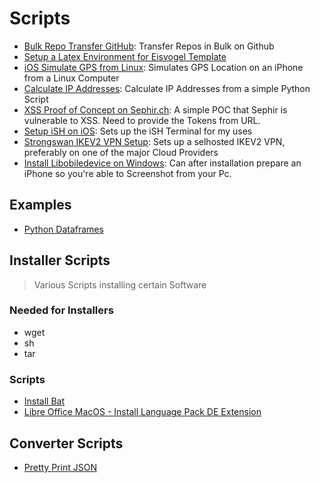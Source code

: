 # Scripts

* [Bulk Repo Transfer GitHub](bulk-repo-transfer/): Transfer Repos in Bulk on Github
* [Setup a Latex Environment for Eisvogel Template](latex_setup/)
* [iOS Simulate GPS from Linux](linux-libimobiledevice-simulate-gpx/): Simulates GPS Location on an iPhone from a Linux Computer
* [Calculate IP Addresses](py-ip-calculation/): Calculate IP Addresses from a simple Python Script
* [XSS Proof of Concept on Sephir.ch](school-portal/): A simple POC that Sephir is vulnerable to XSS. Need to provide the Tokens from URL.
* [Setup iSH on iOS](setup-ish-ios/): Sets up the iSH Terminal for my uses
* [Strongswan IKEV2 VPN Setup](strongswan-ikev2-vpn/): Sets up a selhosted IKEV2 VPN, preferably on one of the major Cloud Providers
* [Install Libobiledevice on Windows](win-install-libimobiledevice/): Can after installation prepare an iPhone so you're able to Screenshot from your Pc.

## Examples

* [Python Dataframes](python-dataframe/)

## Installer Scripts

> Various Scripts installing certain Software

### Needed for Installers

* wget
* sh
* tar

### Scripts

* [Install Bat](./installer-scripts/install-bat.sh)
* [Libre Office MacOS - Install Language Pack DE Extension](./installer-scripts/install_lang_pack_de_libre_office.sh)

## Converter Scripts

* [Pretty Print JSON](./converter-scripts/format-json.sh)
